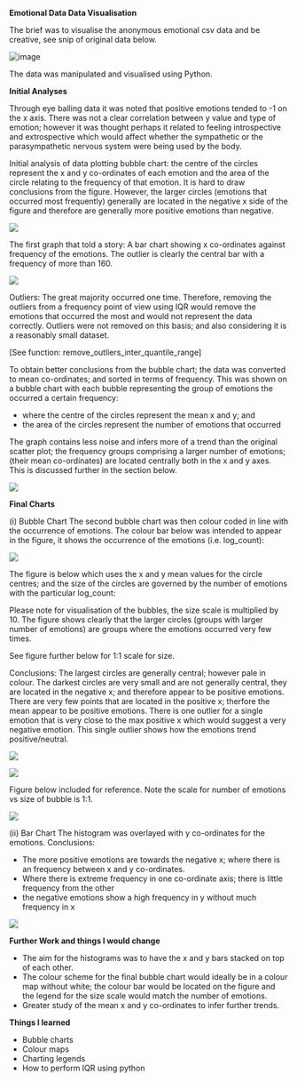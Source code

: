 **Emotional Data Data Visualisation**

The brief was to visualise the anonymous emotional csv data and be creative, see snip of original data below.

![image](https://user-images.githubusercontent.com/76686112/124918007-6b46a580-dfec-11eb-98e5-00e9521c9dbb.png)

The data was manipulated and visualised using Python.

**Initial Analyses**

Through eye balling data it was noted that positive emotions tended to -1 on the x axis.  There was not a clear correlation between y value and type of emotion; however it was thought perhaps it related to feeling introspective and extrospective which would affect whether the sympathetic or the parasympathetic nervous system were being used by the body.

Initial analysis of data plotting bubble chart: the centre of the circles represent the x and y co-ordinates of each emotion and the area of the circle relating to the frequency of that emotion.  It is hard to draw conclusions from the figure. However, the larger circles (emotions that occurred most frequently) generally are located in the negative x side of the figure and therefore are generally more positive emotions than negative. 


![](https://firebasestorage.googleapis.com/v0/b/firescript-577a2.appspot.com/o/imgs%2Fapp%2FIanshaw93%2Foi-yA8FlCB.png?alt=media&token=b8814475-0aba-48b4-9edd-5e2029bffac4)


The first graph that told a story: A bar chart showing x co-ordinates against frequency of the emotions.  The outlier is clearly the central bar with a frequency of more than 160.

![](https://firebasestorage.googleapis.com/v0/b/firescript-577a2.appspot.com/o/imgs%2Fapp%2FIanshaw93%2FHiDiKxG27N.png?alt=media&token=f3beeac7-b384-42b3-894c-90ae646f68e0)

 
Outliers: The great majority occurred one time.  Therefore, removing the outliers from a frequency point of view using IQR would remove the emotions that occurred the most and would not represent the data correctly.  Outliers were not removed on this basis; and also considering it is a reasonably small dataset.

[See function: remove_outliers_inter_quantile_range]

To obtain better conclusions from the bubble chart; the data was converted to mean co-ordinates; and sorted in terms of frequency. This was shown on a bubble chart with each bubble representing the group of emotions the occurred a certain frequency:

*	where the centre of the circles represent the mean x and y; and 
*	the area of the circles represent the number of emotions that occurred

The graph contains less noise and infers more of a trend than the original scatter plot; the frequency groups comprising a larger number of emotions; (their mean co-ordinates) are located centrally both in the x and y axes.  This is discussed further in the section below.


![](https://firebasestorage.googleapis.com/v0/b/firescript-577a2.appspot.com/o/imgs%2Fapp%2FIanshaw93%2Femz9sME2fo.png?alt=media&token=c63fab3e-85a2-4ff9-9dcd-b310085721ac)


**Final Charts**

(i)	Bubble Chart
The second bubble chart was then colour coded in line with the occurrence of emotions.  The colour bar below was intended to appear in the figure, it shows the occurrence of the emotions (i.e. log_count):


![](https://firebasestorage.googleapis.com/v0/b/firescript-577a2.appspot.com/o/imgs%2Fapp%2FIanshaw93%2Fm9SLwjRV2P.png?alt=media&token=3e399f63-d7f1-434f-ad79-e8ce0d40e3de)


The figure is below which uses the x and y mean values for the circle centres; and the size of the circles are governed by the number of emotions with the particular log_count:

Please note for visualisation of the bubbles, the size scale is multiplied by 10.  The figure shows clearly that the larger circles (groups with larger number of emotions) are groups where the emotions occurred very few times.

See figure further below for 1:1 scale for size.

Conclusions: The largest circles are generally central; however pale in colour. The darkest circles are very small and are not generally central, they are located in the negative x; and therefore appear to be positive emotions.  There are very few points that are located in the positive x; therfore the mean appear to be positive emotions.  There is one outlier for a single emotion that is very close to the max positive x which would suggest a very negative emotion.  This single outlier shows how the emotions trend positive/neutral.


![](https://firebasestorage.googleapis.com/v0/b/firescript-577a2.appspot.com/o/imgs%2Fapp%2FIanshaw93%2Flv_ArSzLwx.png?alt=media&token=1a050362-8be5-40b1-9d0f-333f742cec46)


![](https://firebasestorage.googleapis.com/v0/b/firescript-577a2.appspot.com/o/imgs%2Fapp%2FIanshaw93%2FWphC9olKmk.png?alt=media&token=ec3888e0-ccfc-49ff-8fa8-6f6c90fa40be)


 
Figure below included for reference.  Note the scale for number of emotions vs size of bubble is 1:1.  
 

![](https://firebasestorage.googleapis.com/v0/b/firescript-577a2.appspot.com/o/imgs%2Fapp%2FIanshaw93%2FQ1K5985NgY.png?alt=media&token=b2991a74-85a7-47b8-be0e-c650941fe811)



(ii)	Bar Chart
The histogram was overlayed with y co-ordinates for the emotions.  Conclusions:

*	The more positive emotions are towards the negative x; where there is an frequency between x and y co-ordinates.  
*	Where there is extreme frequency in one co-ordinate axis; there is little frequency from the other
*	the negative emotions show a high frequency in y without much frequency in x
 
 
 ![](https://firebasestorage.googleapis.com/v0/b/firescript-577a2.appspot.com/o/imgs%2Fapp%2FIanshaw93%2FjeIPQhJm-F.png?alt=media&token=205c6cac-d6e0-41cb-9ad6-596400d4b400)
 
 
**Further Work and things I would change**

*	The aim for the histograms was to have the x and y bars stacked on top of each other.
*	The colour scheme for the final bubble chart would ideally be in a colour map without white; the colour bar would be located on the figure and the legend for the size scale would match the number of emotions.
*	Greater study of the mean x and y co-ordinates to infer further trends.

**Things I learned**

*	Bubble charts
*	Colour maps
*	Charting legends
*	How to perform IQR using python
